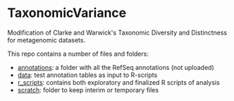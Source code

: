 TaxonomicVariance
=================

Modification of Clarke and Warwick's Taxonomic Diversity and Distinctness for metagenomic datasets.

This repo contains a number of files and folders:

* [annotations](): a folder with all the RefSeq annotations (not uploaded)
* [data](): test annotation tables as input to R-scripts
* [r_scripts](): contains both exploratory and finalized R scripts of analysis
* [scratch](): folder to keep interim or temporary files
